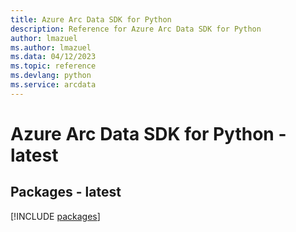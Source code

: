 ```yaml
---
title: Azure Arc Data SDK for Python
description: Reference for Azure Arc Data SDK for Python
author: lmazuel
ms.author: lmazuel
ms.data: 04/12/2023
ms.topic: reference
ms.devlang: python
ms.service: arcdata
---
```

# Azure Arc Data SDK for Python - latest
## Packages - latest
[!INCLUDE [packages](arc-data-index.md)]